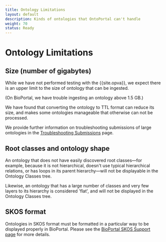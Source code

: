 ```yaml
---
title: Ontology Limitations
layout: default
description: Kinds of ontologies that OntoPortal can't handle
weight: 70
status: Ready
---
```


# Ontology Limitations

## Size (number of gigabytes)

While we have not performed testing with the {{site.opva}}, 
we expect there is an upper limit to the size of ontology that can be ingested.

(On BioPortal, we have trouble ingesting an ontology above 1.5 GB.)

We have found that converting the ontology to TTL format 
can reduce its size, and makes some ontologies manageable 
that otherwise can not be processed.

We provide further information on troubleshooting submissions of large ontologies
in the [Troubleshooting Submissions](../troubleshooting_submissions/#troubleshooting-very-large-ontologies) page.

## Root classes and ontology shape

An ontology that does not have easily discovered root classes—for example,
because it is not hierarchical, doesn't use typical hierarchical relations,
or has loops in its parent hierarchy—will not be displayable in the 
Ontology Classes tree.

Likewise, an ontology that has a large number of classes
and very few layers to its hierarchy is considered 'flat',
and will not be displayed in the Ontology Classes tree.

## SKOS format

Ontologies in SKOS format must be formatted in a particular way
to be displayed properly in BioPortal. 
Please see the 
<a href="https://www.bioontology.org/wiki/SKOSSupport">BioPortal SKOS Support page</a> for more details.

